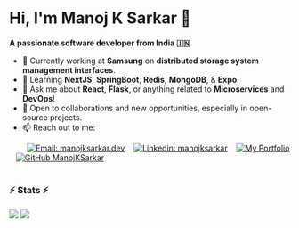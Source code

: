 # Hi, I'm Manoj K Sarkar 👋

**A passionate software developer from India 🇮🇳**

- 🔭 Currently working at **Samsung** on **distributed storage system management interfaces**.  
- 🌱 Learning **NextJS**, **SpringBoot**, **Redis**, **MongoDB**, & **Expo**.
- 💬 Ask me about **React**, **Flask**, or anything related to **Microservices** and **DevOps**!  
- 👯 Open to collaborations and new opportunities, especially in open-source projects.
- 📫 Reach out to me:
  
&nbsp;&nbsp;&nbsp;&nbsp;&nbsp;&nbsp;&nbsp;
[![Email: manojksarkar.dev](https://img.shields.io/badge/-Email-red?style=flat-square&logo=gmail&logoColor=white&link=mailto:manojksarkar.dev@gmail.com)](mailto:manojksarkar.dev@gmail.com)
&nbsp;&nbsp;
[![Linkedin: manojksarkar](https://img.shields.io/badge/-Connect-blue?style=flat-square&logo=Linkedin&logoColor=white&link=https://www.linkedin.com/in/manojksarkar/)](https://www.linkedin.com/in/manojksarkar//)
&nbsp;&nbsp;
[![My Portfolio](https://img.shields.io/badge/-Portfolio-orangered?style=flat-square&logo=protodotio&logoColor=white&link=https://manojksarkar.netlify.app/)](https://manojksarkar.netlify.app/)
&nbsp;&nbsp;
[![GitHub ManojKSarkar](https://img.shields.io/github/followers/manojksarkar?label=follow&style=social)](https://github.com/manojksarkar)

#

### ⚡ **Stats** ⚡

<img align="center" src="https://github-readme-stats-two-eta-23.vercel.app/api/wakatime?username=manojksarkar&layout=compact&theme=chartreuse-dark&count_private=true" />

<img align="center" src="https://github-readme-streak-stats.herokuapp.com/?user=manojksarkar&theme=chartreuse-dark" />
